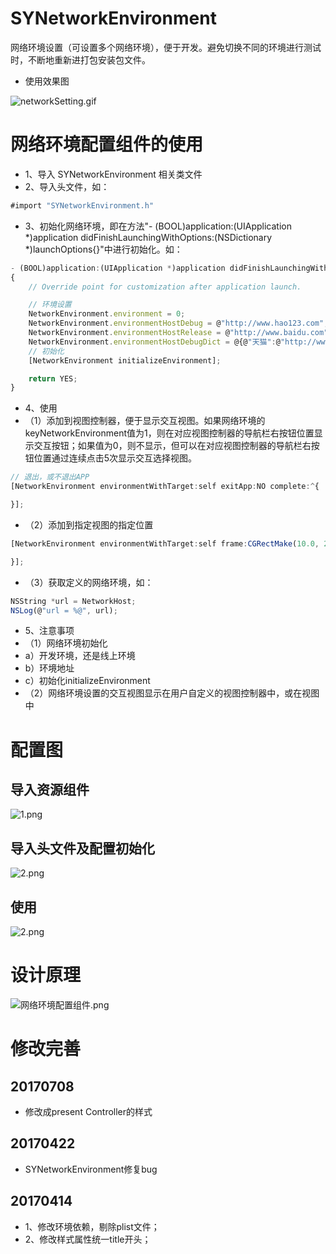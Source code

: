 # SYNetworkEnvironment
网络环境设置（可设置多个网络环境），便于开发。避免切换不同的环境进行测试时，不断地重新进打包安装包文件。

 * 使用效果图

![networkSetting.gif](./images/networkSetting.gif)

# 网络环境配置组件的使用
 * 1、导入 SYNetworkEnvironment 相关类文件
 * 2、导入头文件，如：
~~~ javascript
#import "SYNetworkEnvironment.h"
~~~ 
 * 3、初始化网络环境，即在方法"- (BOOL)application:(UIApplication *)application didFinishLaunchingWithOptions:(NSDictionary *)launchOptions{}"中进行初始化。如：
~~~ javascript
- (BOOL)application:(UIApplication *)application didFinishLaunchingWithOptions:(NSDictionary *)launchOptions
{
    // Override point for customization after application launch.

    // 环境设置
    NetworkEnvironment.environment = 0;
    NetworkEnvironment.environmentHostDebug = @"http://www.hao123.com";
    NetworkEnvironment.environmentHostRelease = @"http://www.baidu.com";
    NetworkEnvironment.environmentHostDebugDict = @{@"天猫":@"http://www.tiaomiao.com",@"淘宝":@"http://www.taobao.com",@"京东":@"http://www.jindong.com"};
    // 初始化
    [NetworkEnvironment initializeEnvironment];

    return YES;
}
~~~
 * 4、使用
  * （1）添加到视图控制器，便于显示交互视图。如果网络环境的keyNetworkEnvironment值为1，则在对应视图控制器的导航栏右按钮位置显示交互按钮；如果值为0，则不显示，但可以在对应视图控制器的导航栏右按钮位置通过连续点击5次显示交互选择视图。
~~~ javascript
// 退出，或不退出APP
[NetworkEnvironment environmentWithTarget:self exitApp:NO complete:^{

}];
~~~
  * （2）添加到指定视图的指定位置
~~~ javascript
[NetworkEnvironment environmentWithTarget:self frame:CGRectMake(10.0, 200.0, 100.0, 40.0) exitApp:NO complete:^{

}];
~~~
  * （3）获取定义的网络环境，如：
~~~ javascript
NSString *url = NetworkHost;
NSLog(@"url = %@", url);
~~~

 * 5、注意事项
  * （1）网络环境初始化
   * a）开发环境，还是线上环境
   * b）环境地址
   * c）初始化initializeEnvironment
  * （2）网络环境设置的交互视图显示在用户自定义的视图控制器中，或在视图中


# 配置图
## 导入资源组件

![1.png](./images/1.png)
## 导入头文件及配置初始化

![2.png](./images/2.png)
## 使用

![2.png](./images/3.png)

# 设计原理

![网络环境配置组件.png](./images/网络环境配置组件.png)


# 修改完善
## 20170708
* 修改成present Controller的样式

## 20170422
* SYNetworkEnvironment修复bug

## 20170414
 * 1、修改环境依赖，剔除plist文件；
 * 2、修改样式属性统一title开头；






